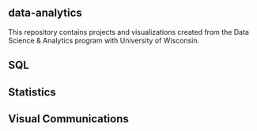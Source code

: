 ## data-analytics
This repository contains projects and visualizations created from the Data Science &amp; Analytics program with University of Wisconsin.
## SQL
## Statistics
## Visual Communications
